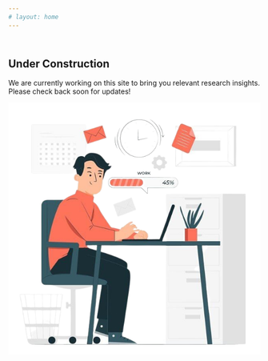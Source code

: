 ```yaml
---
# layout: home
---
```


<html lang="en">
  <head>
    <meta charset="UTF-8" />
    <meta name="viewport" content="width=device-width, initial-scale=1.0" />
    <title>Work in Progress</title>
    <link rel="stylesheet" href="assets/css/style.css" />
  </head>
  <body>
    <!-- Logo Section -->
    <header class="header">
      <!-- <h1 class="logo">[Your Site Logo or Name]</h1> -->
    </header>
    <!-- Main Content -->
    <main class="content">
      <!-- Left Section - Under Construction -->
      <section class="construction-text">
        <h2>Under Construction</h2>
        <p>
          We are currently working on this site to bring you relevant research
          insights. Please check back soon for updates!
        </p>
      </section>
      <!-- Right Section - Infographic -->
      <section class="infographic">
        <img
          src="assets/img/a078fdcc30799d2bbcb7480d4bf9fb98-removebg.png"
          alt="Infographic"
        />
      </section>
    </main>

  </body>
</html>
